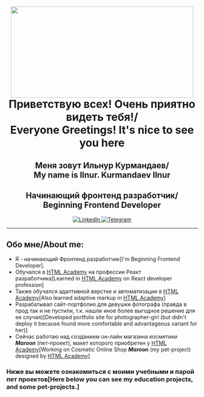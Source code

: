 <div id="header" align="center">
    <h1>
    <img src="https://media.giphy.com/media/QLKSt3wQqlj7a/giphy.gif" width="480" height="240" frameBorder="0"><br/>
        Приветствую всех! Очень приятно видеть тебя!/<br/>Everyone Greetings! It's nice to see you here
    </h1>
    <h2>Меня зовут Ильнур Курмандаев/<br/>My name is Ilnur. Kurmandaev Ilnur</h2>
    <h2>Начинающий фронтенд разработчик/<br/>Beginning Frontend Developer</h2>
</div>

<div id="socials" align="center">
    <a href="https://www.linkedin.com/in/ilnur-kurmandaev-196940282/">
        <img src="https://img.shields.io/badge/LinkedIn-blue?style=for-the-badge&logo=linkedin&logoColor=white" alt="LinkedIn">
    </a>
    <a href="https://t.me/KIlnourik">
        <img src="https://img.shields.io/badge/Telegram-blue?style=for-the-badge&logo=telegram&logoColor=white" alt="Telegram">
    </a>
</div>

---
## Обо мне/About me:
- Я - начинающий Фронтенд разработчик[I'm Beginning Frontend Developer].
- Обучался в [HTML Academy](https://htmlacademy.ru/profession/react) на профессии Реакт разработчика[Learned in [HTML Academy](https://htmlacademy.ru/profession/react) on React developer profession]
- Также обучался адаптивной верстке и автоматизации в [HTML Academy](https://htmlacademy.ru/intensive/adaptive)[Also learned adaptive markup in [HTML Academy](https://htmlacademy.ru/intensive/adaptive)]
- Разрабатывал сайт-портфолио для девушки фотографа (правда в прод так и не пустили, т.к. нашли иное более выгодное решение для ее случая)[Developed portfolio site for photographer-girl (but didn't deploy it because found more comfortable and advantageous variant for her)]
- Сейчас работаю над созданием он-лайн магазина косметики ***Maroon*** (пет-проект), макет которого приобретен у [HTML Academy](https://htmlacademy.ru/skills/code-maroon-shop)[Working on Cosmetic Online Shop ***Maroon*** (my pet-project) designed by [HTML Academy](https://htmlacademy.ru/skills/code-maroon-shop)]

### Ниже вы можете ознакомиться с моими учебными и парой пет проектов[Here below you can see my education projects, and some pet-projects.]
